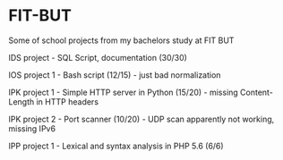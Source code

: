 # FIT-BUT
Some of school projects from my bachelors study at FIT BUT

IDS project - SQL Script, documentation (30/30)

IOS project 1 - Bash script (12/15) - just bad normalization

IPK project 1 - Simple HTTP server in Python (15/20) - missing Content-Length in HTTP headers

IPK project 2 - Port scanner (10/20) - UDP scan apparently not working, missing IPv6

IPP project 1 - Lexical and syntax analysis in PHP 5.6 (6/6)
